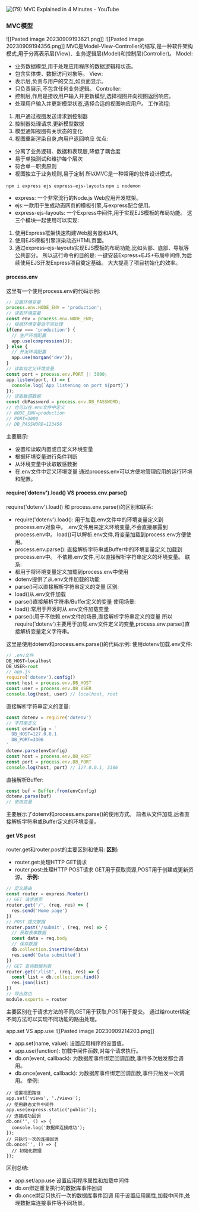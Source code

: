 
![(79) MVC Explained in 4 Minutes - YouTube](https://www.youtube.com/watch?v=DUg2SWWK18I&list=PLZlA0Gpn_vH8jbFkBjOuFjhxANC63OmXM&index=4)


### MVC模型

![[Pasted image 20230909193621.png]]
![[Pasted image 20230909194356.png]]
MVC是Model-View-Controller的缩写,是一种软件架构模式,用于分离表示层(View)、业务逻辑层(Model)和控制层(Controller)。
Model:
- 业务数据模型,用于处理应用程序的数据逻辑和状态。
- 包含实体类、数据访问对象等。
View: 
- 表示层,负责与用户的交互,如页面显示。
- 只负责展示,不包含任何业务逻辑。
Controller:
- 控制层,作用是接收用户输入并更新模型,选择视图并向视图返回响应。
- 处理用户输入并更新模型状态,选择合适的视图响应用户。
工作流程:
1. 用户通过视图发送请求到控制器
2. 控制器处理请求,更新模型数据
3. 模型通知视图有关状态的变化 
4. 视图重新渲染自身,向用户返回响应
优点:
- 分离了业务逻辑、数据和表现层,降低了耦合度
- 易于单独测试和维护每个层次
- 符合单一职责原则
- 视图独立于业务规则,易于定制
所以MVC是一种常用的软件设计模式。

`npm i express ejs express-ejs-layouts`
`npm i nodemon`
- express: 一个非常流行的Node.js Web应用开发框架。
- ejs:一款用于生成动态网页的模板引擎,与express配合使用。
- express-ejs-layouts: 一个Express中间件,用于实现EJS模板的布局功能。
这三个模块一起使用可以实现:
1. 使用Express框架快速构建Web服务器和API。
2. 使用EJS模板引擎渲染动态HTML页面。
3. 通过express-ejs-layouts实现EJS模板的布局功能,比如头部、底部、导航等公共部分。
所以这行命令的目的是:
一键安装Express+EJS+布局中间件,为后续使用EJS开发Express项目奠定基础。
大大提高了项目初始化的效率。

#### process.env
 这里有一个使用process.env的代码示例:
```js
// 设置环境变量
process.env.NODE_ENV = 'production';
// 读取环境变量
const env = process.env.NODE_ENV;
// 根据环境变量做不同处理
if(env === 'production') {
  // 生产环境配置
  app.use(compression());
} else {
  // 开发环境配置
  app.use(morgan('dev'));
}
// 读取自定义环境变量
const port = process.env.PORT || 3000;
app.listen(port, () => {
  console.log(`App listening on port ${port}`)
});
// 读取敏感数据
const dbPassword = process.env.DB_PASSWORD;
// 也可以在.env文件中定义
// NODE_ENV=production
// PORT=3000
// DB_PASSWORD=123456
```
主要展示:
- 设置和读取内置或自定义环境变量
- 根据环境变量进行条件判断
- 从环境变量中读取敏感数据
- 在.env文件中定义环境变量
通过process.env可以方便地管理应用的运行环境和配置。



####  require('dotenv').load() VS process.env.parse()
 require('dotenv').load() 和 process.env.parse()的区别和联系:
  - require('dotenv').load():
    用于加载.env文件中的环境变量定义到process.env对象中。
    .env文件用来定义环境变量,不会直接暴露到process.env中。
    load()可以解析.env文件,将变量加载到process.env方便使用。
  - process.env.parse():
    直接解析字符串或Buffer中的环境变量定义,加载到process.env中。
    不依赖.env文件,可以直接解析字符串定义的环境变量。
  联系:
  - 都用于将环境变量定义加载到process.env中使用
  - dotenv提供了从.env文件加载的功能
  - parse()可以直接解析字符串定义的变量
  区别:  
  - load()从.env文件加载
  - parse()直接解析字符串/Buffer定义的变量
  使用场景:
  - load():常用于开发时从.env文件加载变量
  - parse():用于不依赖.env文件的场景,直接解析字符串定义的变量
  所以require('dotenv')主要用于加载.env文件定义的变量,process.env.parse()直接解析变量定义字符串。

  这里是使用dotenv和process.env.parse()的代码示例:
使用dotenv加载.env文件:
```js
// .env文件
DB_HOST=localhost
DB_USER=root
// app.js
require('dotenv').config() 
const host = process.env.DB_HOST 
const user = process.env.DB_USER
console.log(host, user) // localhost, root
```
直接解析字符串定义的变量:
```js
const dotenv = require('dotenv')
// 字符串定义
const envConfig = `
  DB_HOST=127.0.0.1
  DB_PORT=3306
`
dotenv.parse(envConfig)
const host = process.env.DB_HOST
const port = process.env.DB_PORT
console.log(host, port) // 127.0.0.1, 3306
```
直接解析Buffer:
```js 
const buf = Buffer.from(envConfig)
dotenv.parse(buf)
// 使用变量
```
主要展示了dotenv和process.env.parse()的使用方式。
前者从文件加载,后者直接解析字符串或Buffer定义的环境变量。

#### get VS post
 router.get和router.post的主要区别和使用:
**区别:**
- router.get:处理HTTP GET请求
- router.post:处理HTTP POST请求 
GET用于获取资源,POST用于创建或更新资源。
**示例:**
```js
// 定义路由
const router = express.Router()
// GET 请求首页
router.get('/', (req, res) => {
  res.send('Home page')
})
// POST 提交数据
router.post('/submit', (req, res) => {
  // 获取表单数据
  const data = req.body
  // 保存数据
  db.collection.insertOne(data)
  res.send('Data submitted')
})
// GET 查询数据列表 
router.get('/list', (req, res) => {
  const list = db.collection.find()
  res.json(list)
})
// 导出路由
module.exports = router
```
主要区别在于请求方法的不同,GET用于获取,POST用于提交。
通过给router绑定不同方法可以实现不同功能的路由处理。

app.set VS  app.use
![[Pasted image 20230909214203.png]]
- app.set(name, value):
设置应用程序的设置值。
- app.use(function): 
加载中间件函数,对每个请求执行。
- db.on(event, callback):
为数据库事件绑定回调函数,事件多次触发都会调用。
- db.once(event, callback): 
为数据库事件绑定回调函数,事件只触发一次调用。
举例:
```
// 设置视图路径
app.set('views', './views'); 
// 使用静态文件中间件
app.use(express.static('public'));
// 连接成功回调
db.on('', () => {
  console.log('数据库连接成功');
});
// 只执行一次的连接回调
db.once('', () => {
  // 初始化数据
});
```
区别总结:
- app.set/app.use 设置应用程序属性和加载中间件
- db.on绑定重复执行的数据库事件回调 
- db.once绑定只执行一次的数据库事件回调
用于设置应用属性,加载中间件,处理数据库连接事件等不同场景。



